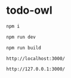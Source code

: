 # todo-owl

```zsh
npm i
```

```zsh
npm run dev
```

```zsh
npm run build
```

``` 
http://localhost:3000/
```

```
http://127.0.0.1:3000/
```